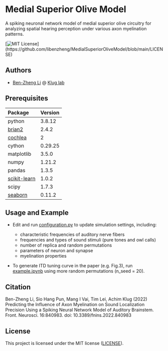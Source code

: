 
# Medial Superior Olive Model
A spiking neuronal network model of medial superior olive circuitry for analyzing spatial hearing perception under various axon myelination patterns.


[![MIT License](https://img.shields.io/apm/l/atomic-design-ui.svg?)](https://github.com/libenzheng/MedialSuperiorOliveModel/blob/main/LICENSE)
## Authors
- [Ben-Zheng Li](https://github.com/libenzheng) @ [Klug lab](https://www.kluglab.org/)

## Prerequisites


| Package            | Version     | 
| :----------------------- | :---------------- | 
| python | 3.8.12 |
|[brian2](https://briansimulator.org/)             |       	    2.4.2
|[cochlea](https://github.com/mrkrd/cochlea/)             |               2
|cython               |              0.29.25
|matplotlib            |             3.5.0
|numpy                  |            1.21.2
|pandas                  |           1.3.5
|[scikit-learn](https://scikit-learn.org/)             |          1.0.2
|scipy                     |         1.7.3
|[seaborn](https://seaborn.pydata.org/)                    |        0.11.2


## Usage and Example

- Edit and run [configuration.py](https://github.com/libenzheng/MedialSuperiorOliveModel/blob/main/configuration.py) to update simulation settings, including:
    - characteristic frequencies of auditory nerve fibers 
    - frequencies and types of sound stimuli (pure tones and owl calls)
    - number of replica and random permutations
    - parameters of neuron and synapse 
    - myelination properties

- To generate ITD tuning curve in the paper (e.g. Fig.3), run [example.ipynb](https://github.com/libenzheng/MedialSuperiorOliveModel/blob/main/example.ipynb) using more random permutations (n_seed = 20).


## Citation

Ben-Zheng Li, Sio Hang Pun, Mang I Vai, Tim Lei, Achim Klug (2022) Predicting the Influence of Axon Myelination on Sound Localization Precision Using a Spiking Neural Network Model of Auditory Brainstem. Front. Neurosci. 16:840983. doi: 10.3389/fnins.2022.840983





## License

This project is licensed under the MIT license ([LICENSE](https://github.com/libenzheng/MedialSuperiorOliveModel/blob/main/LICENSE)).
